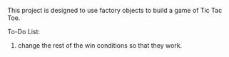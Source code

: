 This project is designed to use factory objects to build a game of Tic Tac Toe.

To-Do List:
1. change the rest of the win conditions so that they work.